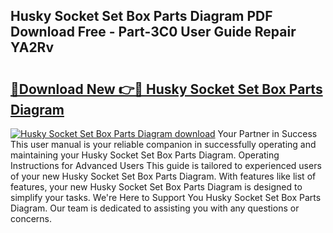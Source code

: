 ## Husky Socket Set Box Parts Diagram PDF Download Free - Part-3C0 User Guide Repair YA2Rv

# <h2><a href="http://dfoysi.blite.top/?on=Husky+Socket+Set+Box+Parts+Diagram">🔗Download New 👉🔴 Husky Socket Set Box Parts Diagram</a></h2>

[![Husky Socket Set Box Parts Diagram download](https://i.imgur.com/lujVjoI.png)](http://dfoysi.blite.top/?on=Husky+Socket+Set+Box+Parts+Diagram)
Your Partner in Success This user manual is your reliable companion in successfully operating and maintaining your Husky Socket Set Box Parts Diagram. Operating Instructions for Advanced Users This guide is tailored to experienced users of your new Husky Socket Set Box Parts Diagram. With features like list of features, your new Husky Socket Set Box Parts Diagram is designed to simplify your tasks. We're Here to Support You Husky Socket Set Box Parts Diagram. Our team is dedicated to assisting you with any questions or concerns.
